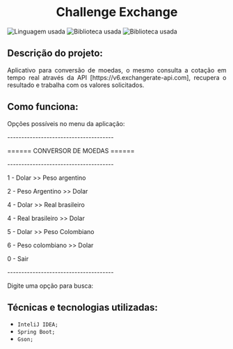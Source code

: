 <h1 align="center"> Challenge Exchange </h1>


![Linguagem usada](https://img.shields.io/badge/JAVA:-17-005100?style=for-the-badge)
![Biblioteca usada](https://img.shields.io/badge/Biblioteca:-Spring-3c0064?style=for-the-badge)
![Biblioteca usada](https://img.shields.io/badge/Biblioteca:-Gson-3c0064?style=for-the-badge)

## Descrição do projeto:

<p align="justify">
Aplicativo para conversão de moedas, o mesmo consulta a cotação em tempo real através da API [https://v6.exchangerate-api.com], recupera o resultado e trabalha com os valores solicitados.

## Como funciona:

Opções possíveis no menu da aplicação:

--------------------------------------</p>
 ====== CONVERSOR DE MOEDAS ======    </p>
--------------------------------------</p>
1 - Dolar           >> Peso argentino</p>
2 - Peso Argentino  >> Dolar</p>
4 - Dolar           >> Real brasileiro</p>
4 - Real brasileiro >> Dolar</p>
5 - Dolar           >> Peso Colombiano</p>
6 - Peso colombiano >> Dolar</p>
0 - Sair</p>
--------------------------------------</p>
Digite uma opção para busca: </p>
</p>


## Técnicas e tecnologias utilizadas:

- ``InteliJ IDEA;``
- ``Spring Boot;``
- ``Gson;``

